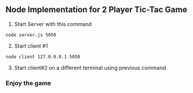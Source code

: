 ## Node Implementation for 2 Player Tic-Tac Game

1. Start Server with this command
```
node server.js 5050
```
2. Start client #1
```
node client 127.0.0.0.1 5050
```
3. Start client#2 on a different terminal using previous command

### Enjoy the game
